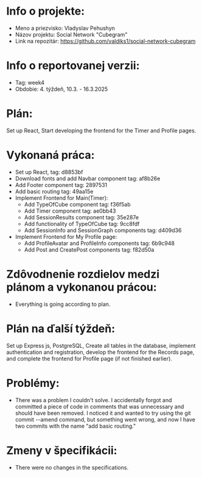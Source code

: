 # Info o projekte:
- Meno a priezvisko: Vladyslav Pehushyn 
- Názov projektu: Social Network "Cubegram"
- Link na repozitár:  https://github.com/valdiks1/social-network-cubegram

# Info o reportovanej verzii:  
- Tag: week4                        
- Obdobie: 4. týždeň, 10.3. - 16.3.2025 

# Plán:
Set up React, Start developing the frontend for the Timer and Profile pages.

# Vykonaná práca:
- Set up React, tag: d8853bf
- Download fonts and add Navbar component tag: af8b26e
- Add Footer component tag: 2897531
- Add basic routing tag: 49aa15e
- Implement Frontend for Main(Timer):
    - Add TypeOfCube component tag: f36f5ab
    - Add Timer component tag: ae0bb43
    - Add SessionResults component tag: 35e287e
    - Add functionality of TypeOfCube tag: 9cc8fdf
    - Add SessionInfo and SessionGraph components tag: d409d36
- Implement Frontend for My Profile page:
    - Add ProfileAvatar and ProfileInfo components tag: 6b9c948
    - Add Post and CreatePost components tag: f82d50a

# Zdôvodnenie rozdielov medzi plánom a vykonanou prácou:
- Everything is going according to plan.

# Plán na ďalší týždeň:
Set up Express js, PostgreSQL, Create all tables in the database, implement authentication and registration, develop the frontend for the Records page, and complete the frontend for Profile page (if not finished earlier). 

# Problémy:
- There was a problem I couldn't solve. I accidentally forgot and committed a piece of code in comments that was unnecessary and should have been removed. I noticed it and wanted to try using the git commit --amend command, but something went wrong, and now I have two commits with the name "add basic routing."

# Zmeny v špecifikácii:
- There were no changes in the specifications.
 


